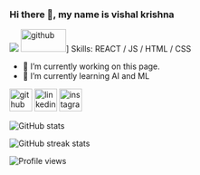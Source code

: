 ### Hi there 👋, my name is vishal krishna
![](https://vishalkrishna8.github.io/github-profile-readme-generator/images/banner.png)
<img src='https://images.app.goo.gl/xi3YbdEzRhg3J6CFA' alt='github' height='40' width='80'>]
Skills: REACT / JS / HTML / CSS

- 🔭 I’m currently working on this page. 
- 🌱 I’m currently learning AI and ML 


[<img src='https://cdn.jsdelivr.net/npm/simple-icons@3.0.1/icons/github.svg' alt='github' height='40'>](https://github.com/vishalkrishna8)  [<img src='https://cdn.jsdelivr.net/npm/simple-icons@3.0.1/icons/linkedin.svg' alt='linkedin' height='40'>](https://www.linkedin.com/in/vishalkrishna8/)  [<img src='https://cdn.jsdelivr.net/npm/simple-icons@3.0.1/icons/instagram.svg' alt='instagram' height='40'>](https://www.instagram.com/vishal.m.s.d/)  

![GitHub stats](https://github-readme-stats.vercel.app/api?username=vishalkrishna8&show_icons=true)  

![GitHub streak stats](https://streak-stats.demolab.com/?user=vishalkrishna8)  

![Profile views](https://gpvc.arturio.dev/vishalkrishna8)  
